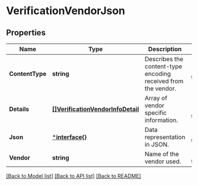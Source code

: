 # VerificationVendorJson

## Properties
Name | Type | Description | Notes
------------ | ------------- | ------------- | -------------
**ContentType** | **string** | Describes the content-type encoding received from the vendor. | [default to null]
**Details** | [**[]VerificationVendorInfoDetail**](verification_vendor_info_detail.md) | Array of vendor specific information. | [optional] [default to null]
**Json** | [***interface{}**](interface{}.md) | Data representation in JSON. | [default to null]
**Vendor** | **string** | Name of the vendor used. | [default to null]

[[Back to Model list]](../README.md#documentation-for-models) [[Back to API list]](../README.md#documentation-for-api-endpoints) [[Back to README]](../README.md)

